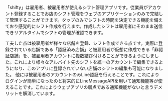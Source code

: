 「shifty」は雇用者、被雇用者が使えるシフト管理アプリです。従業員がアカウント登録することでお店のシフト管理をウェブのアプリケーションのみで完結して管理することができます。タップのみでシフトの時間を決定できる機能を備えており感覚的にシフト作成を行えます。作成したシフトは雇用者にそのまま送信できリアルタイムでシフトの管理が確認できます。

工夫した点は被雇用者が様々な店舗を登録、シフト作成できる点です。実際に登録されている店舗である「認証済み店舗」と被雇用者が仮想に作成できる「非認証店舗」を、被雇用者アカウントに複数結び付けることができるようにしました。これにより様々なアルバイト先のシフトを統一のアカウントで編集できるようになり、このアプリに登録されていない店舗のシフトの編集も可能になりました。
他には被雇用者のアカウントのみLine認証を行えることです。これによりログインが簡単になったのと将来的にLineMessageAPIを用いて通知機能等が使えることです。これによりウェブアプリの弱点である通知機能がないと言うデメリットを解消しています。
